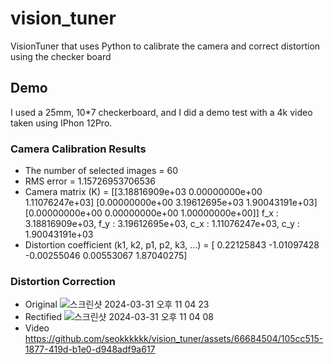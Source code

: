 # vision_tuner
VisionTuner that uses Python to calibrate the camera and correct distortion using the checker board

## Demo
I used a 25mm, 10*7 checkerboard, and I did a demo test with a 4k video taken using IPhon 12Pro.

### Camera Calibration Results
* The number of selected images = 60
* RMS error = 1.15726953706536
* Camera matrix (K) = 
[[3.18816909e+03 0.00000000e+00 1.11076247e+03]
 [0.00000000e+00 3.19612695e+03 1.90043191e+03]
 [0.00000000e+00 0.00000000e+00 1.00000000e+00]]
f_x : 3.18816909e+03, f_y : 3.19612695e+03, c_x : 1.11076247e+03, c_y : 1.90043191e+03
* Distortion coefficient (k1, k2, p1, p2, k3, ...) = [ 0.22125843 -1.01097428 -0.00255046  0.00553067  1.87040275]

### Distortion Correction
* Original
![스크린샷 2024-03-31 오후 11 04 23](https://github.com/seokkkkkk/vision_tuner/assets/66684504/a0374990-511a-4a33-b0fd-b477fb2f852b)
* Rectified
![스크린샷 2024-03-31 오후 11 04 08](https://github.com/seokkkkkk/vision_tuner/assets/66684504/80af2b62-33f6-4222-88da-d73b55e76769)
* Video
https://github.com/seokkkkkk/vision_tuner/assets/66684504/105cc515-1877-419d-b1e0-d948adf9a617

